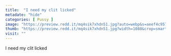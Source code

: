 ```yaml
---
title:  "I need my clit licked"
metadate: "hide"
categories: [ Pussy ]
image: "https://preview.redd.it/mq4sik7xhdn51.jpg?auto=webp&s=aeef4c9577c8ca6999e646152657758a7e01cc90"
thumb: "https://preview.redd.it/mq4sik7xhdn51.jpg?width=1080&crop=smart&auto=webp&s=191a2045b6a8b502069c6544bedd44f1c8c31495"
visit: ""
---
```

I need my clit licked
